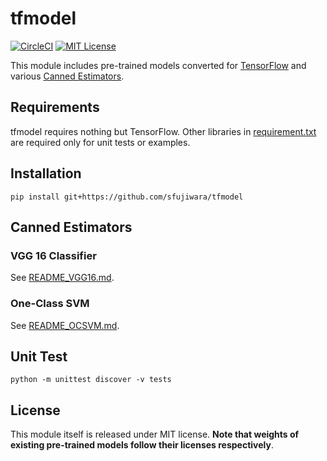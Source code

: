 # tfmodel

[![CircleCI](https://circleci.com/gh/sfujiwara/tfmodel.svg?style=svg)](https://circleci.com/gh/sfujiwara/tfmodel)
[![MIT License](http://img.shields.io/badge/license-MIT-blue.svg?style=flat)](LICENSE)

This module includes pre-trained models converted for [TensorFlow](https://www.tensorflow.org/) and various [Canned Estimators](https://www.tensorflow.org/programmers_guide/estimators#pre-made_estimators).

## Requirements

tfmodel requires nothing but TensorFlow.
Other libraries in [requirement.txt](requirements.txt) are required only for unit tests or examples.

## Installation

```
pip install git+https://github.com/sfujiwara/tfmodel
```

## Canned Estimators

### VGG 16 Classifier

See [README_VGG16.md](README_VGG16.md).

### One-Class SVM

See [README_OCSVM.md](README_OCSVM.md).

## Unit Test

```
python -m unittest discover -v tests
```

## License

This module itself is released under MIT license.
**Note that weights of existing pre-trained models follow their licenses respectively**.
